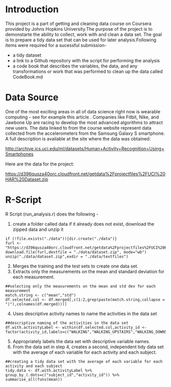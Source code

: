 
# Introduction

This project is a part of getting and cleaning data course on Coursera provided by Johns Hopkins University.The purpose of the project is to demonstarte the ability to collect, work with and clean a data set. The goal is to prepare a tidy data set that can be used for later analysis.Following items were required for a sucessful submission-
* a tidy dataset
* a link to a Github repository with the script for performing the analysis
* a code book that describes the variables, the data, and any transformations or work that was performed to clean up the data called CodeBook.md

# Data Source

One of the most exciting areas in all of data science right now is wearable computing - see for example this article . Companies like Fitbit, Nike, and Jawbone Up are racing to develop the most advanced algorithms to attract new users. The data linked to from the course website represent data collected from the accelerometers from the Samsung Galaxy S smartphone. A full description is available at the site where the data was obtained:

http://archive.ics.uci.edu/ml/datasets/Human+Activity+Recognition+Using+Smartphones

Here are the data for the project:

https://d396qusza40orc.cloudfront.net/getdata%2Fprojectfiles%2FUCI%20HAR%20Dataset.zip

# R-Script
R Script (run_analysis.r) does the following -
1. create a folder called data if it already does not exist, download the zipped data and unzip it
```
if (!file.exists("./data")){dir.create("./data")}
furl <- "https://d396qusza40orc.cloudfront.net/getdata%2Fprojectfiles%2FUCI%20HAR%20Dataset.zip"
download.file(furl,destfile = "./data/dataset.zip", mode="wb")
unzip("./data/dataset.zip",exdir = "./data/textfiles")
```
2. Merges the training and the test sets to create one data set.
3. Extracts only the measurements on the mean and standard deviation for each measurement.
```
##selecting only the measurements on the mean and std dev for each measurement
match.string <- c("mean","std")
df.selected.col <- df.merged[,c(1:2,grep(paste(match.string,collapse = "|"),colnames(df.merged)))]
```
4. Uses descriptive activity names to name the activities in the data set
```
##descriptive naming of the activities in the data set
df.with.activityLabel <- within(df.selected.col,activity_id <- factor(activity_id,labels=c("WALKING","WALKING_UPSTAIRS","WALKING_DOWNSTAIRS","SITTING","STANDING","LAYING")))
```
5. Appropriately labels the data set with descriptive variable names.
6. From the data set in step 4, creates a second, independent tidy data set with the average of each variable for each activity and each subject.
```
##creating a tidy data set with the average of each variable for each activity and each subject
tidy.data <- df.with.activityLabel %>% group_by_(.dots=c("subject_id","activity_id")) %>% summarise_all(funs(mean))
```
